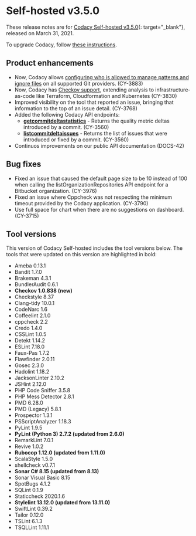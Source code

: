 # Self-hosted v3.5.0

These release notes are for [Codacy Self-hosted v3.5.0](https://github.com/codacy/chart/releases/tag/3.5.0){: target="_blank"}, released on March 31, 2021.

To upgrade Codacy, follow [these instructions](../../chart/maintenance/upgrade.md).

## Product enhancements

-   Now, Codacy allows [configuring who is allowed to manage patterns and ignore files](https://docs.codacy.com/organizations/roles-and-permissions-for-synced-organizations/#change-analysis-configuration) on all supported Git providers. (CY-3883)
-   Now, Codacy has [Checkov support](https://github.com/bridgecrewio/checkov), extending analysis to infrastructure-as-code like Terraform, Cloudformation and Kubernetes  (CY-3830)
-   Improved visibility on the tool that reported an issue, bringing that information to the top of an issue detail. (CY-3768)
-   Added the following Codacy API endpoints:
    - **[getcommitdeltastatistics](https://api.codacy.com/api/api-docs#getcommitdeltastatistics)** - Returns the quality metric deltas introduced by a commit. (CY-3560)
    - **[listcommitdeltaissues](https://api.codacy.com/api/api-docs#listcommitdeltaissues)** - Returns the list of issues that were introduced or fixed by a commit.  (CY-3560)
-   Continuos improvements on our public API documentation (DOCS-42)

## Bug fixes

-   Fixed an issue that caused the default page size to be 10 instead of 100 when calling the listOrganizationRepositories API endpoint for a Bitbucket organization. (CY-3976)
-   Fixed an issue where Cppcheck was not respecting the minimum timeout provided by the Codacy application. (CY-3790)
-   Use full space for chart when there are no suggestions on dashboard. (CY-3715)


## Tool versions

This version of Codacy Self-hosted includes the tool versions below. The tools that were updated on this version are highlighted in bold:

-   Ameba 0.13.1
-   Bandit 1.7.0
-   Brakeman 4.3.1
-   BundlerAudit 0.6.1
-   **Checkov 1.0.838 (new)**
-   Checkstyle 8.37
-   Clang-tidy 10.0.1
-   CodeNarc 1.6
-   Coffeelint 2.1.0
-   cppcheck 2.2
-   Credo 1.4.0
-   CSSLint 1.0.5
-   Detekt 1.14.2
-   ESLint 7.18.0
-   Faux-Pas 1.7.2
-   Flawfinder 2.0.11
-   Gosec 2.3.0
-   Hadolint 1.18.2
-   JacksonLinter 2.10.2
-   JSHint 2.12.0
-   PHP Code Sniffer 3.5.8
-   PHP Mess Detector 2.8.1
-   PMD 6.28.0
-   PMD (Legacy) 5.8.1
-   Prospector 1.3.1
-   PSScriptAnalyzer 1.18.3
-   PyLint 1.9.5
-   **PyLint (Python 3) 2.7.2 (updated from 2.6.0)**
-   RemarkLint 7.0.1
-   Revive 1.0.2
-   **Rubocop 1.12.0 (updated from 1.11.0)**
-   ScalaStyle 1.5.0
-   shellcheck v0.7.1
-   **Sonar C# 8.15 (updated from 8.13)**
-   Sonar Visual Basic 8.15
-   SpotBugs 4.1.2
-   SQLint 0.1.9
-   Staticcheck 2020.1.6
-   **Stylelint 13.12.0 (updated from 13.11.0)**
-   SwiftLint 0.39.2
-   Tailor 0.12.0
-   TSLint 6.1.3
-   TSQLLint 1.11.1
